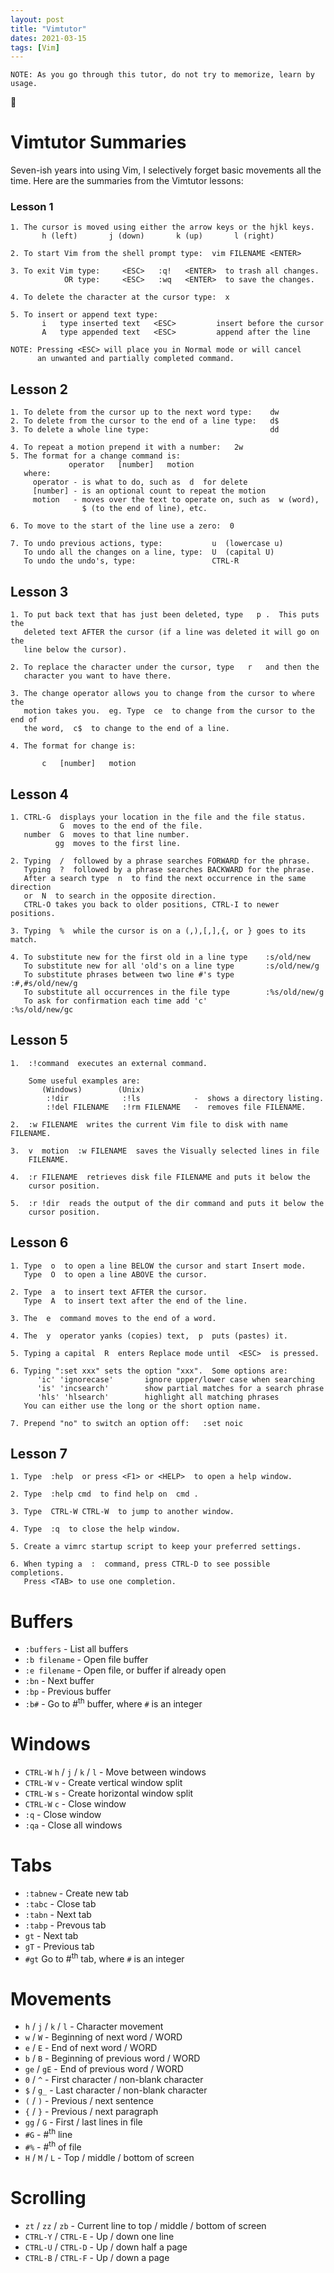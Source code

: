 ```yaml
---
layout: post
title: "Vimtutor"
dates: 2021-03-15
tags: [Vim]
---
```


```text
NOTE: As you go through this tutor, do not try to memorize, learn by usage.
```

👀

# Vimtutor Summaries

Seven-ish years into using Vim, I selectively forget basic movements all the
time. Here are the summaries from the Vimtutor lessons:

### Lesson 1

```text
1. The cursor is moved using either the arrow keys or the hjkl keys.
       h (left)       j (down)       k (up)       l (right)

2. To start Vim from the shell prompt type:  vim FILENAME <ENTER>

3. To exit Vim type:     <ESC>   :q!   <ENTER>  to trash all changes.
            OR type:     <ESC>   :wq   <ENTER>  to save the changes.

4. To delete the character at the cursor type:  x

5. To insert or append text type:
       i   type inserted text   <ESC>         insert before the cursor
       A   type appended text   <ESC>         append after the line

NOTE: Pressing <ESC> will place you in Normal mode or will cancel
      an unwanted and partially completed command.
```

## Lesson 2

```text
1. To delete from the cursor up to the next word type:    dw
2. To delete from the cursor to the end of a line type:   d$
3. To delete a whole line type:                           dd

4. To repeat a motion prepend it with a number:   2w
5. The format for a change command is:
             operator   [number]   motion
   where:
     operator - is what to do, such as  d  for delete
     [number] - is an optional count to repeat the motion
     motion   - moves over the text to operate on, such as  w (word),
                $ (to the end of line), etc.

6. To move to the start of the line use a zero:  0

7. To undo previous actions, type:           u  (lowercase u)
   To undo all the changes on a line, type:  U  (capital U)
   To undo the undo's, type:                 CTRL-R
```

## Lesson 3

```text
1. To put back text that has just been deleted, type   p .  This puts the
   deleted text AFTER the cursor (if a line was deleted it will go on the
   line below the cursor).

2. To replace the character under the cursor, type   r   and then the
   character you want to have there.

3. The change operator allows you to change from the cursor to where the
   motion takes you.  eg. Type  ce  to change from the cursor to the end of
   the word,  c$  to change to the end of a line.

4. The format for change is:

       c   [number]   motion
```

## Lesson 4

```text
1. CTRL-G  displays your location in the file and the file status.
           G  moves to the end of the file.
   number  G  moves to that line number.
          gg  moves to the first line.

2. Typing  /  followed by a phrase searches FORWARD for the phrase.
   Typing  ?  followed by a phrase searches BACKWARD for the phrase.
   After a search type  n  to find the next occurrence in the same direction
   or  N  to search in the opposite direction.
   CTRL-O takes you back to older positions, CTRL-I to newer positions.

3. Typing  %  while the cursor is on a (,),[,],{, or } goes to its match.

4. To substitute new for the first old in a line type    :s/old/new
   To substitute new for all 'old's on a line type       :s/old/new/g
   To substitute phrases between two line #'s type       :#,#s/old/new/g
   To substitute all occurrences in the file type        :%s/old/new/g
   To ask for confirmation each time add 'c'             :%s/old/new/gc
```

## Lesson 5

```text
1.  :!command  executes an external command.

    Some useful examples are:
       (Windows)        (Unix)
        :!dir            :!ls            -  shows a directory listing.
        :!del FILENAME   :!rm FILENAME   -  removes file FILENAME.

2.  :w FILENAME  writes the current Vim file to disk with name FILENAME.

3.  v  motion  :w FILENAME  saves the Visually selected lines in file
    FILENAME.

4.  :r FILENAME  retrieves disk file FILENAME and puts it below the
    cursor position.

5.  :r !dir  reads the output of the dir command and puts it below the
    cursor position.
```

## Lesson 6

```text
1. Type  o  to open a line BELOW the cursor and start Insert mode.
   Type  O  to open a line ABOVE the cursor.

2. Type  a  to insert text AFTER the cursor.
   Type  A  to insert text after the end of the line.

3. The  e  command moves to the end of a word.

4. The  y  operator yanks (copies) text,  p  puts (pastes) it.

5. Typing a capital  R  enters Replace mode until  <ESC>  is pressed.

6. Typing ":set xxx" sets the option "xxx".  Some options are:
      'ic' 'ignorecase'       ignore upper/lower case when searching
      'is' 'incsearch'        show partial matches for a search phrase
      'hls' 'hlsearch'        highlight all matching phrases
   You can either use the long or the short option name.

7. Prepend "no" to switch an option off:   :set noic
```

## Lesson 7

```text
1. Type  :help  or press <F1> or <HELP>  to open a help window.

2. Type  :help cmd  to find help on  cmd .

3. Type  CTRL-W CTRL-W  to jump to another window.

4. Type  :q  to close the help window.

5. Create a vimrc startup script to keep your preferred settings.

6. When typing a  :  command, press CTRL-D to see possible completions.
   Press <TAB> to use one completion.
```

# Buffers

- `:buffers` - List all buffers
- `:b filename` - Open file buffer
- `:e filename` - Open file, or buffer if already open
- `:bn` - Next buffer
- `:bp` - Previous buffer
- `:b#` - Go to #<sup>th</sup> buffer, where `#` is an integer

# Windows

- `CTRL-W` `h` / `j` / `k` / `l` - Move between windows
- `CTRL-W` `v` - Create vertical window split
- `CTRL-W` `s` - Create horizontal window split
- `CTRL-W` `c` - Close window
- `:q` - Close window
- `:qa` - Close all windows

# Tabs

- `:tabnew` - Create new tab
- `:tabc` - Close tab
- `:tabn` - Next tab
- `:tabp` - Prevous tab
- `gt` - Next tab
- `gT` - Previous tab
- `#gt` Go to #<sup>th</sup> tab, where `#` is an integer

# Movements

- `h` / `j` / `k` / `l` - Character movement
- `w` / `W` - Beginning of next word / WORD
- `e` / `E` - End of next word / WORD
- `b` / `B` - Beginning of previous word / WORD
- `ge` / `gE` - End of previous word / WORD
- `0` / `^` - First character / non-blank character
- `$` / `g_` - Last character / non-blank character
- `(` / `)` - Previous / next sentence
- `{` / `}` - Previous / next paragraph
- `gg` / `G` - First / last lines in file
- `#G` - #<sup>th</sup> line
- `#%` - #<sup>th</sup> of file
- `H` / `M` / `L` - Top / middle / bottom of screen

# Scrolling

- `zt` / `zz` / `zb` - Current line to top / middle / bottom of screen
- `CTRL-Y` / `CTRL-E` - Up / down one line
- `CTRL-U` / `CTRL-D` - Up / down half a page
- `CTRL-B` / `CTRL-F` - Up / down a page
